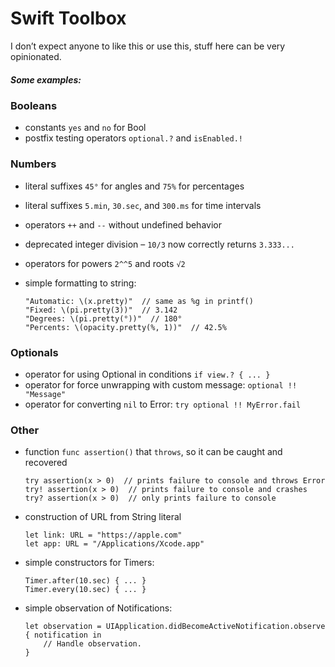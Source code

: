 # Swift Toolbox

I don’t expect anyone to like this or use this, stuff here can be very opinionated.

##### Some examples:

 ### Booleans
 - constants `yes` and `no` for Bool
 - postfix testing operators `optional.?` and `isEnabled.!`
 
 ### Numbers
 - literal suffixes `45°` for angles and `75%` for percentages
 - literal suffixes `5.min`, `30.sec`, and `300.ms` for time intervals
 - operators `++` and `--` without undefined behavior
 - deprecated integer division – `10/3` now correctly returns `3.333...`
 - operators for powers `2^^5` and roots `√2`
 - simple formatting to string:
 
       "Automatic: \(x.pretty)"  // same as %g in printf() 
       "Fixed: \(pi.pretty(3))"  // 3.142
       "Degrees: \(pi.pretty(°))"  // 180°
       "Percents: \(opacity.pretty(%, 1))"  // 42.5%
 
 ### Optionals
 - operator for using Optional in conditions `if view.? { ... }`
 - operator for force unwrapping with custom message: `optional !! "Message"`
 - operator for converting `nil` to Error: `try optional !! MyError.fail`

### Other
 - function `func assertion()` that `throws`, so it can be caught and recovered
 
       try assertion(x > 0)  // prints failure to console and throws Error
       try! assertion(x > 0)  // prints failure to console and crashes
       try? assertion(x > 0)  // only prints failure to console
 
 - construction of URL from String literal
 
       let link: URL = "https:​//apple.com"
       let app: URL = "/Applications/Xcode.app"
 
 - simple constructors for Timers:
 
       Timer.after(10.sec) { ... }
       Timer.every(10.sec) { ... }

 - simple observation of Notifications:

       let observation = UIApplication.didBecomeActiveNotification.observe { notification in
           // Handle observation.
       }

